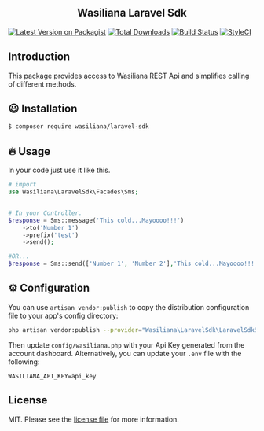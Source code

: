 <h2 align="center">
    Wasiliana Laravel Sdk
</h2>

<p align="center">

[![Latest Version on Packagist][ico-version]][link-packagist]
[![Total Downloads][ico-downloads]][link-downloads]
[![Build Status][ico-travis]][link-travis]
[![StyleCI][ico-styleci]][link-styleci]

</p>

## Introduction

This package provides access to Wasiliana REST Api and simplifies calling of different methods.

:smiley: Installation
------------

```bash
$ composer require wasiliana/laravel-sdk
```

:fire: Usage
------------

In your code just use it like this.

```php
# import
use Wasiliana\LaravelSdk\Facades\Sms;


# In your Controller.
$response = Sms::message('This cold...Mayoooo!!!')
    ->to('Number 1')
    ->prefix('test')
    ->send();

#OR...
$response = Sms::send(['Number 1', 'Number 2'],'This cold...Mayoooo!!!', 'test');


```

:gear: Configuration
-------------

You can use `artisan vendor:publish` to copy the distribution configuration file to your app's config directory:

```bash
php artisan vendor:publish --provider="Wasiliana\LaravelSdk\LaravelSdkServiceProvider" --tag="wasiliana"
```

Then update `config/wasiliana.php` with your Api Key generated from the account dashboard. Alternatively, you can update your `.env` file with the following:

```dotenv
WASILIANA_API_KEY=api_key
```

## License

MIT. Please see the [license file](license.md) for more information.

[ico-version]: https://img.shields.io/packagist/v/wasiliana/laravel-sdk.svg?style=flat-square
[ico-downloads]: https://img.shields.io/packagist/dt/wasiliana/laravel-sdk.svg?style=flat-square
[ico-travis]: https://img.shields.io/travis/wasiliana/laravel-sdk/master.svg?style=flat-square
[ico-styleci]: https://styleci.io/repos/12345678/shield
[link-packagist]: https://packagist.org/packages/wasiliana/laravel-sdk
[link-downloads]: https://packagist.org/packages/wasiliana/laravel-sdk
[link-travis]: https://travis-ci.org/wasiliana/laravel-sdk
[link-styleci]: https://styleci.io/repos/12345678
[link-author]: https://github.com/wasiliana
[link-contributors]: ../../contributors

